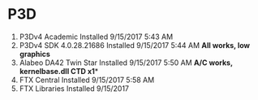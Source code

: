 # P3D
1. P3Dv4 Academic Installed 9/15/2017 5:43 AM
2. P3Dv4 SDK 4.0.28.21686 Installed 9/15/2017 5:44 AM
**All works, low graphics**
3. Alabeo DA42 Twin Star Installed 9/15/2017 5:50 AM
**A/C works, kernelbase.dll CTD x1***
4. FTX Central Installed 9/15/2017 5:58 AM
5. FTX Libraries Installed 9/15/2017 
